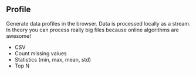 ## Profile

Generate data profiles in the browser. Data is processed locally as a stream. In theory you can process really big files because online algorithms are awesome!

* CSV
* Count missing values
* Statistics (min, max, mean, std)
* Top N
